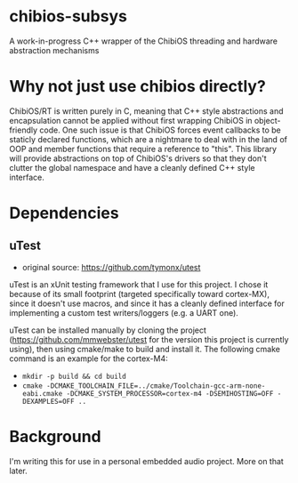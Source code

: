 # chibios-subsys
A work-in-progress C++ wrapper of the ChibiOS threading and hardware abstraction mechanisms

# Why not just use chibios directly?
ChibiOS/RT is written purely in C, meaning that C++ style abstractions and encapsulation cannot be applied without first wrapping ChibiOS in object-friendly code. One such issue is that ChibiOS forces event callbacks to be staticly declared functions, which are a nightmare to deal with in the land of OOP and member functions that require a reference to "this". This library will provide abstractions on top of ChibiOS's drivers so that they don't clutter the global namespace and have a cleanly defined C++ style interface.

# Dependencies
## uTest
 - original source: https://github.com/tymonx/utest

uTest is an xUnit testing framework that I use for this project. I chose it because of its small footprint (targeted specifically toward cortex-MX), since it doesn't use macros, and since it has a cleanly defined interface for implementing a custom test writers/loggers (e.g. a UART one).

uTest can be installed manually by cloning the project (https://github.com/mmwebster/utest for the version this project is currently using), then using cmake/make to build and install it. The following cmake command is an example for the cortex-M4:

* `mkdir -p build && cd build`
* `cmake -DCMAKE_TOOLCHAIN_FILE=../cmake/Toolchain-gcc-arm-none-eabi.cmake -DCMAKE_SYSTEM_PROCESSOR=cortex-m4 -DSEMIHOSTING=OFF -DEXAMPLES=OFF ..`


# Background
I'm writing this for use in a personal embedded audio project. More on that later.
